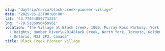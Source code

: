 ```yaml
---
slug: "daytrip/na/ca/black-creek-pioneer-village"
date: '2025-05-23T00:00:00'
lat: '43.77444059771225'
lng: '-79.5186996459961'
location: "The Village at Black Creek, 1000, Murray Ross Parkway, York University\
  \ Heights, Humber River\u2014Black Creek, North York, Toronto, Golden Horseshoe,\
  \ Ontario, M3J 2P3, Canada"
title: Black Creek Pioneer Village
---
```



